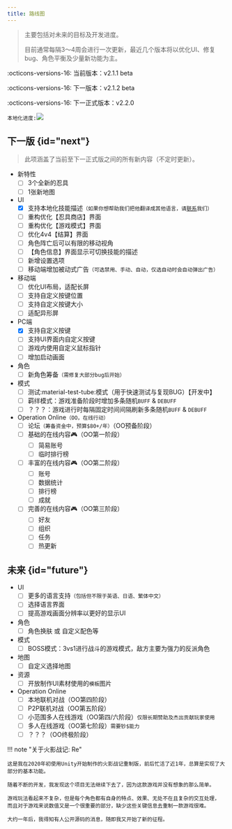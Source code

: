 ```yaml
---
title: 路线图
---
```


> 主要包括对未来的目标及开发进度。
>
> 目前通常每隔3～4周会进行一次更新，最近几个版本将以优化UI、修复bug、角色平衡及少量新功能为主。

:octicons-versions-16: 当前版本：v2.1.1 beta

:octicons-versions-16: 下一版本：v2.1.2 beta

:octicons-versions-16: 下一正式版本：v2.2.0

`本地化进度:`<a title="Crowdin" target="_blank" href="https://zh.crowdin.com/project/nsv2"><img src="https://badges.crowdin.net/nsv2/localized.svg"></a>

## 下一版 {id="next"}

> 此项涵盖了当前至下一正式版之间的所有新内容（不定时更新）。

- 新特性
    - [ ] 3个全新的忍具
    - [ ] 1张新地图
- UI
    - [x] 支持本地化技能描述`（如果你想帮助我们把他翻译成其他语言，请`[`联系`](../about/index.md#contact)`我们）`
    - [ ] 重构优化【忍具商店】界面
    - [ ] 重构优化【游戏模式】界面
    - [ ] 优化4v4【结算】界面
    - [ ] 角色阵亡后可以有限的移动视角
    - [ ] 【角色信息】界面显示可切换技能的描述
    - [ ] 新增设置选项
    - [ ] 移动端增加被动式广告`（可选禁用、手动、自动，仅选自动时会自动弹出广告）`
- 移动端
    - [ ] 优化UI布局，适配长屏
    - [ ] 支持自定义按键位置
    - [ ] 支持自定义按键大小
    - [ ] 适配异形屏
- PC端
    - [x] 支持自定义按键
    - [ ] 支持UI界面内自定义按键
    - [ ] 游戏内使用自定义鼠标指针
    - [ ] 增加启动画面
- 角色
    - [ ] 新角色筹备`（需修复大部分bug后开始）`
- 模式
    - [ ] 测试:material-test-tube:模式（用于快速测试与复现BUG）【开发中】
    - [ ] 羁绊模式：游戏准备阶段时增加多条随机`BUFF` & `DEBUFF`
    - [ ] ？？？：游戏进行时每隔固定时间间隔刷新多条随机`BUFF` & `DEBUFF`
- Operation Online`（OO，在线行动）`
    - [ ] 论坛`（筹备资金中，预算$80+/年）`（OO预备阶段）
    - [ ] 基础的在线内容:video_game:（OO第一阶段）
        - [ ] 简易账号
        - [ ] 临时排行榜
    - [ ] 丰富的在线内容:video_game:（OO第二阶段）
        - [ ] 账号
        - [ ] 数据统计
        - [ ] 排行榜
        - [ ] 成就
    - [ ] 完善的在线内容:video_game:（OO第三阶段）
        - [ ] 好友
        - [ ] 组织
        - [ ] 任务
        - [ ] 热更新

## 未来 {id="future"}

- UI
    - [ ] 更多的语言支持`（包括但不限于英语、日语、繁体中文）`
    - [ ] 选择语言界面
    - [ ] 提高游戏画面分辨率以更好的显示UI
- 角色
    - [ ] 角色换肤 或 自定义配色等
- 模式
    - [ ] BOSS模式：3vs1进行战斗的游戏模式，敌方主要为强力的反派角色
- 地图
    - [ ] 自定义选择地图
- 资源
    - [ ] 开放制作UI素材使用的`模板`图片
- Operation Online
    - [ ] 本地联机对战（OO第四阶段）
    - [ ] P2P联机对战（OO第五阶段）
    - [ ] 小范围多人在线游戏（OO第四/六阶段）`仅限长期赞助及杰出贡献玩家使用`
    - [ ] 多人在线游戏（OO第七阶段）`需要钞$能力`
    - [ ] ？？？（OO终极阶段）

!!! note "关于火影战记: Re"

    这是我在2020年初使用Unity开始制作的火影战记重制版，前后忙活了近1年，总算是实现了大部分的基本功能。

    随着不断的开发，我发现这个项目无法继续下去了，因为这款游戏并没有想象的那么简单。

    游戏玩法看起来不复杂，但是每个角色都有自身的特点、效果、无处不在且复杂的交互处理，
    而且对于游戏来说数值又是一个很重要的部分，缺少这些关键信息去重制一款游戏很难。

    大约一年后，我得知有人公开源码的消息，随即我又开始了新的征程。
